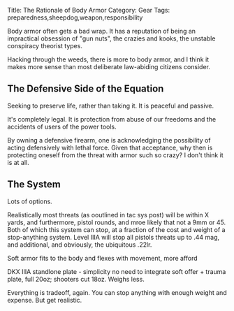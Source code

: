 Title: The Rationale of Body Armor
Category: Gear 
Tags: preparedness,sheepdog,weapon,responsibility

Body armor often gets a bad wrap. It has a reputation of being an impractical obsession of "gun nuts", the crazies and kooks, the unstable conspiracy theorist types. 

Hacking through the weeds, there is more to body armor, and I think it makes more sense than most deliberate law-abiding citizens consider.

## The Defensive Side of the Equation

Seeking to preserve life, rather than taking it. It is peaceful and passive. 

It's completely legal. It is protection from abuse of our freedoms and the accidents of users of the power tools.

By owning a defensive firearm, one is acknowledging the possibility of acting defensively with lethal force. Given that acceptance, why then is protecting oneself from the threat with armor such so crazy? I don't think it is at all.   

## The System

Lots of options. 

Realistically most threats (as ooutlined in tac sys post) will be within X yards, and furthermore, pistol rounds, and mroe likely that not a 9mm or 45. Both of which this system can stop, at a fraction of the cost and weight of a stop-anything system.
Level IIIA will stop all pistols threats up to .44 mag, and additional, and obviously, the ubiquitous .22lr.


Soft armor fits to the body and flexes with movement, more afford

DKX IIIA standlone plate - simplicity no need to integrate soft offer + trauma plate, full 20oz; shooters cut 18oz. Weighs less.

Everything is tradeoff, again. You can stop anything with enough weight and expense. But get realistic. 


